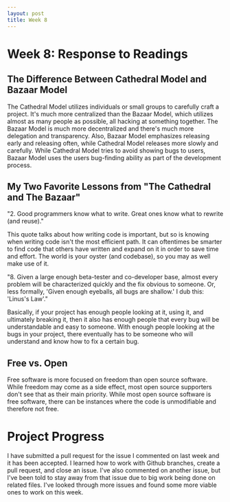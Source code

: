 ```yaml
---
layout: post
title: Week 8
---
```


# Week 8: Response to Readings

## The Difference Between Cathedral Model and Bazaar Model
The Cathedral Model utilizes individuals or small groups to carefully craft a project. It's much more centralized than the Bazaar Model, which utilizes almost as many people as possible, all hacking at something together. The Bazaar Model is much more decentralized and there's much more delegation and transparency. Also, Bazaar Model emphasizes releasing early and releasing often, while Cathedral Model releases more slowly and carefully. While Cathedral Model tries to avoid showing bugs to users, Bazaar Model uses the users bug-finding ability as part of the development process.

## My Two Favorite Lessons from "The Cathedral and The Bazaar"
"2. Good programmers know what to write. Great ones know what to rewrite (and reuse)."

This quote talks about how writing code is important, but so is knowing when writing code isn't the most efficient path. It can oftentimes be smarter to find code that others have written and expand on it in order to save time and effort. The world is your oyster (and codebase), so you may as well make use of it.


"8. Given a large enough beta-tester and co-developer base, almost every problem will be characterized quickly and the fix obvious to someone.
Or, less formally, 'Given enough eyeballs, all bugs are shallow.' I dub this: 'Linus's Law'."

Basically, if your project has enough people looking at it, using it, and ultimately breaking it, then it also has enough people that every bug will be understandable and easy to someone. With enough people looking at the bugs in your project, there eventually has to be someone who will understand and know how to fix a certain bug.

## Free vs. Open
Free software is more focused on freedom than open source software. While freedom may come as a side effect, most open source supporters don't see that as their main priority. While most open source software is free software, there can be instances where the code is unmodifiable and therefore not free.

# Project Progress
I have submitted a pull request for the issue I commented on last week and it has been accepted. I learned how to work with Github branches, create a pull request, and close an issue. I've also commented on another issue, but I've been told to stay away from that issue due to big work being done on related files. I've looked through more issues and found some more viable ones to work on this week.